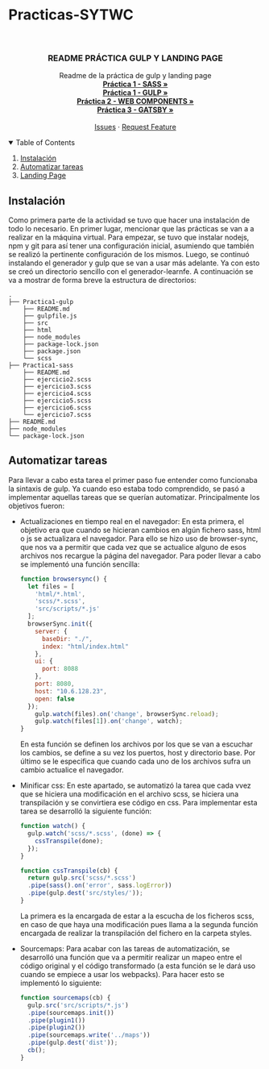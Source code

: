 # Practicas-SYTWC

<br />
<p align="center">

  <h3 align="center">README PRÁCTICA GULP Y LANDING PAGE </h3>

  <p align="center">
    Readme de la práctica de gulp y landing page
    <br />
    <a href="https://github.com/alu0101102726/Practicas-SYTWC/tree/main/Practica1-sass"><strong>Práctica 1 - SASS »</strong></a>
    <br />
    <a href="https://github.com/alu0101102726/Practicas-SYTWC/tree/main/Practica1-gulp"><strong>Práctica 1 - GULP »</strong></a>
    <br />
    <a href="https://github.com/alu0101102726/Practicas-SYTWC/tree/main/Practica2-webcomponent"><strong>Práctica 2 - WEB COMPONENTS »</strong></a>
    <br />
    <a href="https://github.com/alu0101102726/Practicas-SYTWC/tree/main/Practica3-gatsby"><strong>Práctica 3 - GATSBY »</strong></a>
    <br />
    <br />
    <a href="https://github.com/alu0101102726/Practicas-SYTWC/issues">Issues</a>
    ·
    <a href="https://github.com/alu0101102726/Practicas-SYTWC/issues">Request Feature</a>
  </p>
</p>

<!-- TABLE OF CONTENTS -->
<details open="open">
  <summary>Table of Contents</summary>
  <ol>
    <li><a href="#instalación">Instalación</a></li>
    <li><a href="#automatizar-tareas">Automatizar tareas</a></li>
    <li><a href="#landing-page">Landing Page</a></li>
  </ol>
</details>

## Instalación
Como primera parte de la actividad se tuvo que hacer una instalación de todo lo necesario. En primer lugar, mencionar que las prácticas se van a a realizar en la máquina virtual. Para empezar, se tuvo que instalar nodejs, npm y git para así tener una configuración inicial, asumiendo que también se realizó la pertinente configuración de los mismos. Luego, se continuó instalando el generador y gulp que se van a usar más adelante. Ya con esto se creó un directorio sencillo con el generador-learnfe. A continuación se va a mostrar de forma breve la estructura de directorios:

```
.
├── Practica1-gulp
    ├── README.md
    ├── gulpfile.js
    ├── src
    ├── html
    ├── node_modules
    ├── package-lock.json
    ├── package.json
    └── scss
├── Practica1-sass
    ├── README.md
    ├── ejercicio2.scss
    ├── ejercicio3.scss
    ├── ejercicio4.scss
    ├── ejercicio5.scss
    ├── ejercicio6.scss
    └── ejercicio7.scss
├── README.md
├── node_modules
└── package-lock.json
```

## Automatizar tareas
Para llevar a cabo esta tarea el primer paso fue entender como funcionaba la sintaxis de gulp. Ya cuando eso estaba todo comprendido, se pasó a implementar aquellas tareas que se querían automatizar. Principalmente los objetivos fueron:
* Actualizaciones en tiempo real en el navegador: En esta primera, el objetivo era que cuando se hicieran cambios en algún fichero sass, html o js se actualizara el navegador. Para ello se hizo uso de browser-sync, que nos va a permitir que cada vez que se actualice alguno de esos archivos nos recargue la página del navegador. Para poder llevar a cabo se implementó una función sencilla:
  ```js
  function browsersync() {
    let files = [
      'html/*.html',
      'scss/*.scss',
      'src/scripts/*.js'
    ];
    browserSync.init({
      server: {
        baseDir: "./",
        index: "html/index.html"
      },
      ui: {
        port: 8088	
      },
      port: 8080,
      host: "10.6.128.23",
      open: false
    });    
      gulp.watch(files).on('change', browserSync.reload);
      gulp.watch(files[1]).on('change', watch);
  }
  ```
  En esta función se definen los archivos por los que se van a escuchar los cambios, se define a su vez los puertos, host y directorio base. Por último se le especifica que cuando cada uno de los archivos sufra un cambio actualice el navegador.

* Minificar css: En este apartado, se automatizó la tarea que cada vvez que se hiciera una modificación en el archivo scss, se hiciera una transpilación y se convirtiera ese código en css. Para implementar esta tarea se desarrolló la siguiente función:
  ```js
  function watch() {
    gulp.watch('scss/*.scss', (done) => {
      cssTranspile(done);
    });
  }
  
  function cssTranspile(cb) {
    return gulp.src('scss/*.scss')
    .pipe(sass().on('error', sass.logError))
    .pipe(gulp.dest('src/styles/'));
  }
  ```
  La primera es la encargada de estar a la escucha de los ficheros scss, en caso de que haya una modificación pues llama a la segunda función encargada de realizar la transpilación del fichero en la carpeta styles.

* Sourcemaps: Para acabar con las tareas de automatización, se desarrolló una función que va a permitir realizar un mapeo entre el código original y el código transformado (a esta función se le dará uso cuando se empiece a usar los webpacks). Para hacer esto se implementó lo siguiente:
  ```js
  function sourcemaps(cb) {
    gulp.src('src/scripts/*.js')
    .pipe(sourcemaps.init())
    .pipe(plugin1())
    .pipe(plugin2())
    .pipe(sourcemaps.write('../maps'))
    .pipe(gulp.dest('dist'));
    cb();
  }
  ```
